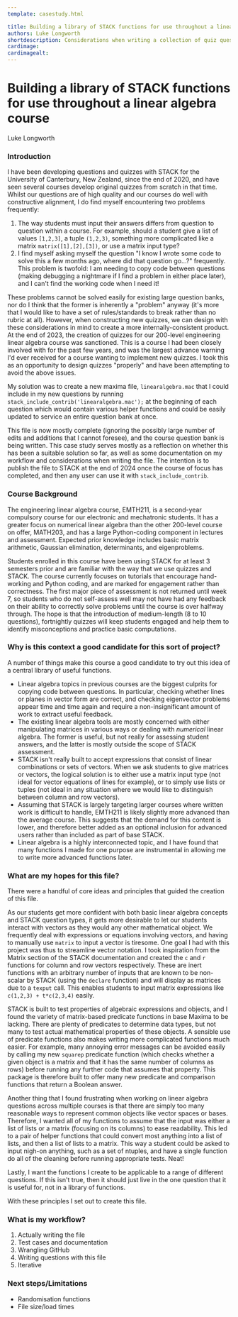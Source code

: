 ```yaml
---
template: casestudy.html

title: Building a library of STACK functions for use throughout a linear algebra course
authors: Luke Longworth
shortdescription: Considerations when writing a collection of quiz questions in a specialised topic, and using stack_include to achieve this.
cardimage: 
cardimagealt: 
---
```


# Building a library of STACK functions for use throughout a linear algebra course

Luke Longworth

### Introduction

I have been developing questions and quizzes with STACK for the University of Canterbury, New Zealand, since the end of 2020, and have seen several courses develop original quizzes from scratch in that time. Whilst our questions are of high quality and our courses do well with constructive alignment, I do find myself encountering two problems frequently:

1. The way students must input their answers differs from question to question within a course. For example, should a student give a list of values `[1,2,3]`, a tuple `(1,2,3)`, something more complicated like a matrix `matrix([1],[2],[3])`, or use a matrix input type?
2. I find myself asking myself the question "I know I wrote some code to solve this a few months ago, where did that question go...?" frequently. This problem is twofold: I am needing to copy code between questions (making debugging a nightmare if I find a problem in either place later), and I can't find the working code when I need it!

These problems cannot be solved easily for existing large question banks, nor do I think that the former is inherently a "problem" anyway (it's more that I would like to have a set of rules/standards to break rather than no rubric at all). However, when constructing new quizzes, we can design with these considerations in mind to create a more internally-consistent product. At the end of 2023, the creation of quizzes for our 200-level engineering linear algebra course was sanctioned. This is a course I had been closely involved with for the past few years, and was the largest advance warning I'd ever received for a course wanting to implement new quizzes. I took this as an opportunity to design quizzes "properly" and have been attempting to avoid the above issues. 

My solution was to create a new maxima file, `linearalgebra.mac` that I could include in my new questions by running `stack_include_contrib('linearalgebra.mac');` at the beginning of each question which would contain various helper functions and could be easily updated to service an entire question bank at once. 

This file is now mostly complete (ignoring the possibly large number of edits and additions that I cannot foresee), and the course question bank is being written. This case study serves mostly as a reflection on whether this has been a suitable solution so far, as well as some documentation on my workflow and considerations when writing the file. The intention is to publish the file to STACK at the end of 2024 once the course of focus has completed, and then any user can use it with `stack_include_contrib`.

### Course Background

The engineering linear algebra course, EMTH211, is a second-year compulsory course for our electronic and mechatronic students. It has a greater focus on numerical linear algebra than the other 200-level course on offer, MATH203, and has a large Python-coding component in lectures and assessment. Expected prior knowledge includes basic matrix arithmetic, Gaussian elimination, determinants, and eigenproblems. 

Students enrolled in this course have been using STACK for at least 3 semesters prior and are familiar with the way that we use quizzes and STACK. The course currently focuses on tutorials that encourage hand-working and Python coding, and are marked for engagement rather than correctness. The first major piece of assessment is not returned until week 7, so students who do not self-assess well may not have had any feedback on their ability to correctly solve problems until the course is over halfway through. The hope is that the introduction of medium-length (8 to 10 questions), fortnightly quizzes will keep students engaged and help them to identify misconceptions and practice basic computations.

### Why is this context a good candidate for this sort of project?

A number of things make this course a good candidate to try out this idea of a central library of useful functions.
- Linear algebra topics in previous courses are the biggest culprits for copying code between questions. In particular, checking whether lines or planes in vector form are correct, and checking eigenvector problems appear time and time again and require a non-insignificant amount of work to extract useful feedback.
- The existing linear algebra tools are mostly concerned with either manipulating matrices in various ways or dealing with _numerical_ linear algebra. The former is useful, but not really for assessing student answers, and the latter is mostly outside the scope of STACK assessment.
- STACK isn't really built to accept expressions that consist of linear combinations or sets of vectors. When we ask students to give matrices or vectors, the logical solution is to either use a matrix input type (not ideal for vector equations of lines for example), or to simply use lists or tuples (not ideal in any situation where we would like to distinguish between column and row vectors).
- Assuming that STACK is largely targeting larger courses where written work is difficult to handle, EMTH211 is likely slightly more advanced than the average course. This suggests that the demand for this content is lower, and therefore better added as an optional inclusion for advanced users rather than included as part of base STACK. 
- Linear algebra is a highly interconnected topic, and I have found that many functions I made for one purpose are instrumental in allowing me to write more advanced functions later.

### What are my hopes for this file?

There were a handful of core ideas and principles that guided the creation of this file.

As our students get more confident with both basic linear algebra concepts and STACK question types, it gets more desirable to let our students interact with vectors as they would any other mathematical object. We frequently deal with expressions or equations involving vectors, and having to manually use `matrix` to input a vector is tiresome. One goal I had with this project was thus to streamline vector notation. I took inspiration from the Matrix section of the STACK documentation and created the `c` and `r` functions for column and row vectors respectively. These are inert functions with an arbitrary number of inputs that are known to be non-scalar by STACK (using the `declare` function) and will display as matrices due to a `texput` call. This enables students to input matrix expressions like `c(1,2,3) + t*c(2,3,4)` easily. 

STACK is built to test properties of algebraic expressions and objects, and I found the variety of matrix-based predicate functions in base Maxima to be lacking. There are plenty of predicates to determine data types, but not many to test actual mathematical properties of these objects. A sensible use of predicate functions also makes writing more complicated functions much easier. For example, many annoying error messages can be avoided easily by calling my new `squarep` predicate function (which checks whether a given object is a matrix and that it has the same number of columns as rows) before running any further code that assumes that property. This package is therefore built to offer many new predicate and comparison functions that return a Boolean answer. 

Another thing that I found frustrating when working on linear algebra questions across multiple courses is that there are simply too many reasonable ways to represent common objects like vector spaces or bases. Therefore, I wanted all of my functions to assume that the input was either a list of lists or a matrix (focusing on its columns) to ease readability. This led to a pair of helper functions that could convert most anything into a list of lists, and then a list of lists to a matrix. This way a student could be asked to input nigh-on anything, such as a set of ntuples, and have a single function do all of the cleaning before running appropriate tests. Neat! 

Lastly, I want the functions I create to be applicable to a range of different questions. If this isn't true, then it should just live in the one question that it is useful for, not in a library of functions. 

With these principles I set out to create this file. 

### What is my workflow?
1. Actually writing the file
2. Test cases and documentation
3. Wrangling GitHub
4. Writing questions with this file
5. Iterative

### Next steps/Limitations
- Randomisation functions 
- File size/load times 
